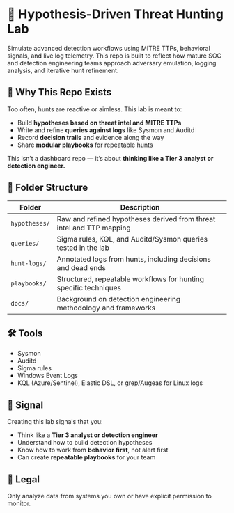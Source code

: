 # 🧠 Hypothesis-Driven Threat Hunting Lab

Simulate advanced detection workflows using MITRE TTPs, behavioral signals, and live log telemetry. This repo is built to reflect how mature SOC and detection engineering teams approach adversary emulation, logging analysis, and iterative hunt refinement.

## 🎯 Why This Repo Exists

Too often, hunts are reactive or aimless. This lab is meant to:
- Build **hypotheses based on threat intel and MITRE TTPs**
- Write and refine **queries against logs** like Sysmon and Auditd
- Record **decision trails** and evidence along the way
- Share **modular playbooks** for repeatable hunts

This isn’t a dashboard repo — it’s about **thinking like a Tier 3 analyst or detection engineer.**

## 📂 Folder Structure

| Folder               | Description |
|----------------------|-------------|
| `hypotheses/`        | Raw and refined hypotheses derived from threat intel and TTP mapping |
| `queries/`           | Sigma rules, KQL, and Auditd/Sysmon queries tested in the lab |
| `hunt-logs/`         | Annotated logs from hunts, including decisions and dead ends |
| `playbooks/`         | Structured, repeatable workflows for hunting specific techniques |
| `docs/`              | Background on detection engineering methodology and frameworks |

## 🛠 Tools
- Sysmon
- Auditd
- Sigma rules
- Windows Event Logs
- KQL (Azure/Sentinel), Elastic DSL, or grep/Augeas for Linux logs

## 📣 Signal
Creating this lab signals that you:
- Think like a **Tier 3 analyst or detection engineer**
- Understand how to build detection hypotheses
- Know how to work from **behavior first**, not alert first
- Can create **repeatable playbooks** for your team

## 📜 Legal
Only analyze data from systems you own or have explicit permission to monitor.


